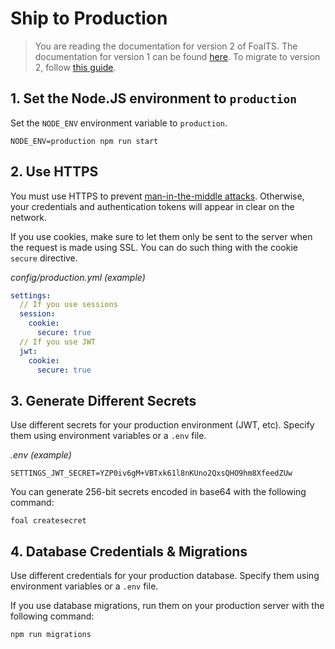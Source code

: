 # Ship to Production

> You are reading the documentation for version 2 of FoalTS. The documentation for version 1 can be found [here](#). To migrate to version 2, follow [this guide](../upgrade-to-v2/index.md).

## 1. Set the Node.JS environment to `production`

Set the `NODE_ENV` environment variable to `production`.

```
NODE_ENV=production npm run start
```

## 2. Use HTTPS

You must use HTTPS to prevent [man-in-the-middle attacks](https://en.wikipedia.org/wiki/Man-in-the-middle_attack). Otherwise, your credentials and authentication tokens will appear in clear on the network.

If you use cookies, make sure to let them only be sent to the server when the request is made using SSL. You can do such thing with the cookie `secure` directive.

*config/production.yml (example)*

```yaml
settings:
  // If you use sessions
  session:
    cookie:
      secure: true
  // If you use JWT
  jwt:
    cookie:
      secure: true
```


## 3. Generate Different Secrets

Use different secrets for your production environment (JWT, etc). Specify them using environment variables or a `.env` file.

*.env (example)*
```
SETTINGS_JWT_SECRET=YZP0iv6gM+VBTxk61l8nKUno2QxsQHO9hm8XfeedZUw
```

You can generate 256-bit secrets encoded in base64 with the following command:

```
foal createsecret
```

## 4. Database Credentials & Migrations

Use different credentials for your production database. Specify them using environment variables or a `.env` file.

If you use database migrations, run them on your production server with the following command:

```
npm run migrations
```
